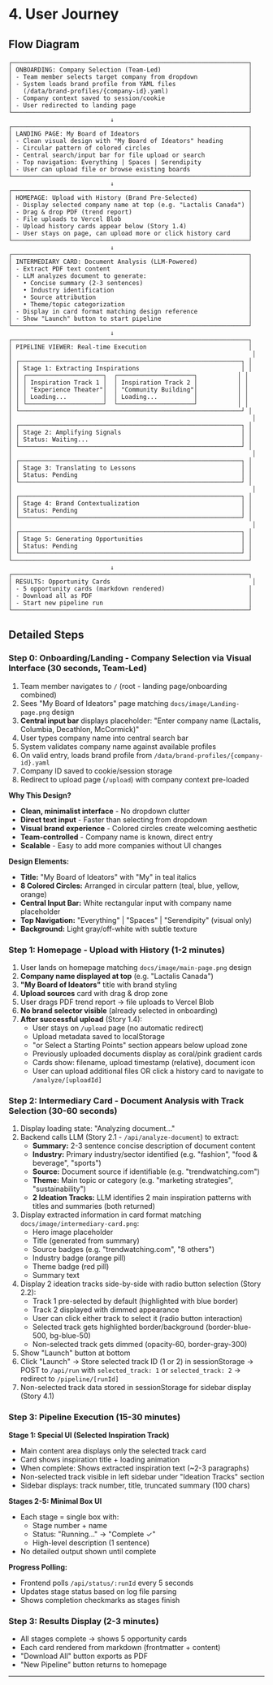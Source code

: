 # 4. User Journey

## Flow Diagram

```
┌─────────────────────────────────────────────────────────────────┐
│ ONBOARDING: Company Selection (Team-Led)                        │
│ - Team member selects target company from dropdown              │
│ - System loads brand profile from YAML files                    │
│   (/data/brand-profiles/{company-id}.yaml)                      │
│ - Company context saved to session/cookie                       │
│ - User redirected to landing page                               │
└─────────────────────────────────────────────────────────────────┘
                            ↓
┌─────────────────────────────────────────────────────────────────┐
│ LANDING PAGE: My Board of Ideators                              │
│ - Clean visual design with "My Board of Ideators" heading       │
│ - Circular pattern of colored circles                           │
│ - Central search/input bar for file upload or search            │
│ - Top navigation: Everything | Spaces | Serendipity             │
│ - User can upload file or browse existing boards                │
└─────────────────────────────────────────────────────────────────┘
                            ↓
┌─────────────────────────────────────────────────────────────────┐
│ HOMEPAGE: Upload with History (Brand Pre-Selected)              │
│ - Display selected company name at top (e.g. "Lactalis Canada") │
│ - Drag & drop PDF (trend report)                                │
│ - File uploads to Vercel Blob                                   │
│ - Upload history cards appear below (Story 1.4)                 │
│ - User stays on page, can upload more or click history card     │
└─────────────────────────────────────────────────────────────────┘
                            ↓
┌─────────────────────────────────────────────────────────────────┐
│ INTERMEDIARY CARD: Document Analysis (LLM-Powered)              │
│ - Extract PDF text content                                      │
│ - LLM analyzes document to generate:                            │
│   • Concise summary (2-3 sentences)                             │
│   • Industry identification                                     │
│   • Source attribution                                          │
│   • Theme/topic categorization                                  │
│ - Display in card format matching design reference              │
│ - Show "Launch" button to start pipeline                        │
└─────────────────────────────────────────────────────────────────┘
                            ↓
┌─────────────────────────────────────────────────────────────────┐
│ PIPELINE VIEWER: Real-time Execution                            │
│                                                                  │
│ ┌─────────────────────────────────────────────────────────────┐ │
│ │ Stage 1: Extracting Inspirations                            │ │
│ │ ┌─────────────────────┐  ┌─────────────────────┐           │ │
│ │ │ Inspiration Track 1 │  │ Inspiration Track 2 │           │ │
│ │ │ "Experience Theater"│  │ "Community Building"│           │ │
│ │ │ Loading...          │  │ Loading...          │           │ │
│ │ └─────────────────────┘  └─────────────────────┘           │ │
│ └─────────────────────────────────────────────────────────────┘ │
│                                                                  │
│ ┌─────────────────────────────────────────────────────────────┐ │
│ │ Stage 2: Amplifying Signals                                 │ │
│ │ Status: Waiting...                                          │ │
│ └─────────────────────────────────────────────────────────────┘ │
│                                                                  │
│ ┌─────────────────────────────────────────────────────────────┐ │
│ │ Stage 3: Translating to Lessons                             │ │
│ │ Status: Pending                                             │ │
│ └─────────────────────────────────────────────────────────────┘ │
│                                                                  │
│ ┌─────────────────────────────────────────────────────────────┐ │
│ │ Stage 4: Brand Contextualization                            │ │
│ │ Status: Pending                                             │ │
│ └─────────────────────────────────────────────────────────────┘ │
│                                                                  │
│ ┌─────────────────────────────────────────────────────────────┐ │
│ │ Stage 5: Generating Opportunities                           │ │
│ │ Status: Pending                                             │ │
│ └─────────────────────────────────────────────────────────────┘ │
└─────────────────────────────────────────────────────────────────┘
                            ↓
┌─────────────────────────────────────────────────────────────────┐
│ RESULTS: Opportunity Cards                                       │
│ - 5 opportunity cards (markdown rendered)                       │
│ - Download all as PDF                                           │
│ - Start new pipeline run                                        │
└─────────────────────────────────────────────────────────────────┘
```

## Detailed Steps

### Step 0: Onboarding/Landing - Company Selection via Visual Interface (30 seconds, Team-Led)
1. Team member navigates to `/` (root - landing page/onboarding combined)
2. Sees "My Board of Ideators" page matching `docs/image/Landing-page.png` design
3. **Central input bar** displays placeholder: "Enter company name (Lactalis, Columbia, Decathlon, McCormick)"
4. User types company name into central search bar
5. System validates company name against available profiles
6. On valid entry, loads brand profile from `/data/brand-profiles/{company-id}.yaml`
7. Company ID saved to cookie/session storage
8. Redirect to upload page (`/upload`) with company context pre-loaded

**Why This Design?**
- **Clean, minimalist interface** - No dropdown clutter
- **Direct text input** - Faster than selecting from dropdown
- **Visual brand experience** - Colored circles create welcoming aesthetic
- **Team-controlled** - Company name is known, direct entry
- **Scalable** - Easy to add more companies without UI changes

**Design Elements:**
- **Title:** "My Board of Ideators" with "My" in teal italics
- **8 Colored Circles:** Arranged in circular pattern (teal, blue, yellow, orange)
- **Central Input Bar:** White rectangular input with company name placeholder
- **Top Navigation:** "Everything" | "Spaces" | "Serendipity" (visual only)
- **Background:** Light gray/off-white with subtle texture

### Step 1: Homepage - Upload with History (1-2 minutes)
1. User lands on homepage matching `docs/image/main-page.png` design
2. **Company name displayed at top** (e.g. "Lactalis Canada")
3. **"My Board of Ideators"** title with brand styling
4. **Upload sources** card with drag & drop zone
5. User drags PDF trend report → file uploads to Vercel Blob
6. **No brand selector visible** (already selected in onboarding)
7. **After successful upload** (Story 1.4):
   - User stays on `/upload` page (no automatic redirect)
   - Upload metadata saved to localStorage
   - "or Select a Starting Points" section appears below upload zone
   - Previously uploaded documents display as coral/pink gradient cards
   - Cards show: filename, upload timestamp (relative), document icon
   - User can upload additional files OR click a history card to navigate to `/analyze/[uploadId]`

### Step 2: Intermediary Card - Document Analysis with Track Selection (30-60 seconds)
1. Display loading state: "Analyzing document..."
2. Backend calls LLM (Story 2.1 - `/api/analyze-document`) to extract:
   - **Summary:** 2-3 sentence concise description of document content
   - **Industry:** Primary industry/sector identified (e.g. "fashion", "food & beverage", "sports")
   - **Source:** Document source if identifiable (e.g. "trendwatching.com")
   - **Theme:** Main topic or category (e.g. "marketing strategies", "sustainability")
   - **2 Ideation Tracks:** LLM identifies 2 main inspiration patterns with titles and summaries (both returned)
3. Display extracted information in card format matching `docs/image/intermediary-card.png`:
   - Hero image placeholder
   - Title (generated from summary)
   - Source badges (e.g. "trendwatching.com", "8 others")
   - Industry badge (orange pill)
   - Theme badge (red pill)
   - Summary text
4. Display 2 ideation tracks side-by-side with radio button selection (Story 2.2):
   - Track 1 pre-selected by default (highlighted with blue border)
   - Track 2 displayed with dimmed appearance
   - User can click either track to select it (radio button interaction)
   - Selected track gets highlighted border/background (border-blue-500, bg-blue-50)
   - Non-selected track gets dimmed (opacity-60, border-gray-300)
5. Show "Launch" button at bottom
6. Click "Launch" → Store selected track ID (1 or 2) in sessionStorage → POST to `/api/run` with `selected_track: 1` or `selected_track: 2` → redirect to `/pipeline/[runId]`
7. Non-selected track data stored in sessionStorage for sidebar display (Story 4.1)

### Step 3: Pipeline Execution (15-30 minutes)
**Stage 1: Special UI (Selected Inspiration Track)**
- Main content area displays only the selected track card
- Card shows inspiration title + loading animation
- When complete: Shows extracted inspiration text (~2-3 paragraphs)
- Non-selected track visible in left sidebar under "Ideation Tracks" section
- Sidebar displays: track number, title, truncated summary (100 chars)

**Stages 2-5: Minimal Box UI**
- Each stage = single box with:
  - Stage number + name
  - Status: "Running..." → "Complete ✓"
  - High-level description (1 sentence)
- No detailed output shown until complete

**Progress Polling:**
- Frontend polls `/api/status/:runId` every 5 seconds
- Updates stage status based on log file parsing
- Shows completion checkmarks as stages finish

### Step 3: Results Display (2-3 minutes)
- All stages complete → shows 5 opportunity cards
- Each card rendered from markdown (frontmatter + content)
- "Download All" button exports as PDF
- "New Pipeline" button returns to homepage

---
